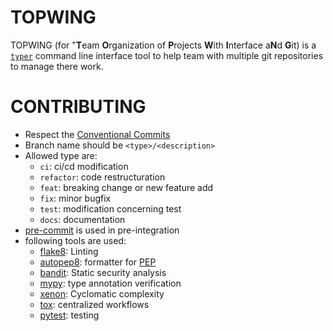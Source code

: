 # TOPWING

TOPWING (for "**T**eam **O**rganization of **P**rojects **W**ith **I**nterface a**N**d **G**it) is a [`typer`](https://typer.tiangolo.com/) command line interface
tool to help team with multiple git repositories to manage there work.

# CONTRIBUTING

- Respect the [Conventional Commits](https://www.conventionalcommits.org/en/v1.0.0/)
- Branch name should be `<type>/<description>`
- Allowed type are:
  * `ci`: ci/cd modification
  * `refactor`: code restructuration
  * `feat`: breaking change or new feature add
  * `fix`: minor bugfix
  * `test`: modification concerning test
  * `docs`: documentation
- [pre-commit](https://pre-commit.com/) is used in pre-integration
- following tools are used:
  * [flake8](https://flake8.pycqa.org/en/latest/): Linting
  * [autopep8](https://pypi.org/project/autopep8/): formatter for [PEP](https://peps.python.org/)
  * [bandit](https://bandit.readthedocs.io/en/latest/): Static security analysis
  * [mypy](https://mypy.readthedocs.io/en/stable/): type annotation verification
  * [xenon](https://pypi.org/project/xenon/): Cyclomatic complexity
  * [tox](https://tox.wiki/en/latest/): centralized workflows
  * [pytest](https://docs.pytest.org/en/7.2.x/): testing
